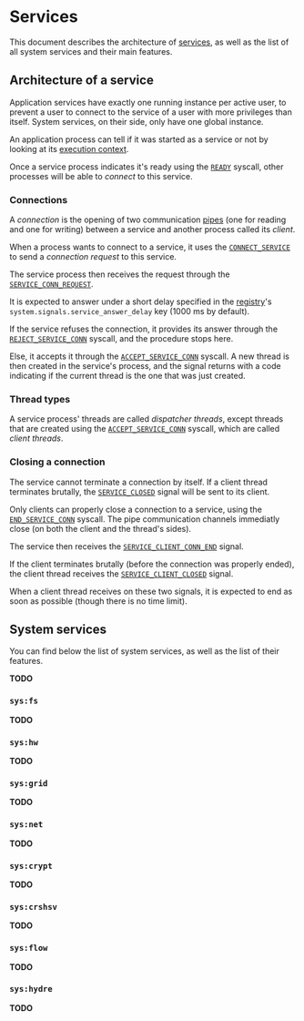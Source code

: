 # Services

This document describes the architecture of [services](../technical/services.md), as well as the list of all system services and their main features.

## Architecture of a service

Application services have exactly one running instance per active user, to prevent a user to connect to the service of a user with more privileges than itself. System services, on their side, only have one global instance.

An application process can tell if it was started as a service or not by looking at its [execution context](applications/context.md#execution-context).

Once a service process indicates it's ready using the [`READY`](syscalls.md#0x04-ready) syscall, other processes will be able to _connect_ to this service.

### Connections

A _connection_ is the opening of two communication [pipes](ipc.md#pipes) (one for reading and one for writing) between a service and another process called its _client_.

When a process wants to connect to a service, it uses the [`CONNECT_SERVICE`](syscalls.md#0x2a-connect_service) to send a _connection request_ to this service.

The service process then receives the request through the [`SERVICE_CONN_REQUEST`](signals.md#0x2a-service_conn_request).

It is expected to answer under a short delay specified in the [registry](registry.md)'s `system.signals.service_answer_delay` key (1000 ms by default).

If the service refuses the connection, it provides its answer through the [`REJECT_SERVICE_CONN`](syscalls.md#0x2d-reject_service_conn) syscall, and the procedure stops here.

Else, it accepts it through the [`ACCEPT_SERVICE_CONN`](syscalls.md#0x2c-accept_service_conn) syscall. A new thread is then created in the service's process, and the signal returns with a code indicating if the current thread is the one that was just created.

### Thread types

A service process' threads are called _dispatcher threads_, except threads that are created using the [`ACCEPT_SERVICE_CONN`](syscalls.md#0x2c-accept_service_conn) syscall, which are called _client threads_.

### Closing a connection

The service cannot terminate a connection by itself.
If a client thread terminates brutally, the [`SERVICE_CLOSED`](signals.md#0x2d-service_closed) signal will be sent to its client.

Only clients can properly close a connection to a service, using the [`END_SERVICE_CONN`](syscalls.md#0x2b-end_service_conn) syscall. The pipe communication channels immediatly close (on both the client and the thread's sides).

The service then receives the [`SERVICE_CLIENT_CONN_END`](signals.md#0x2c-service_client_conn_end) signal.

If the client terminates brutally (before the connection was properly ended), the client thread receives the [`SERVICE_CLIENT_CLOSED`](signals.md#0x2b-service_client_closed) signal.

When a client thread receives on these two signals, it is expected to end as soon as possible (though there is no time limit).

## System services

You can find below the list of system services, as well as the list of their features.

**TODO**

### `sys:fs`

**TODO**

### `sys:hw`

**TODO**

### `sys:grid`

**TODO**

### `sys:net`

**TODO**

### `sys:crypt`

**TODO**

### `sys:crshsv`

**TODO**

### `sys:flow`

**TODO**

### `sys:hydre`

**TODO**
